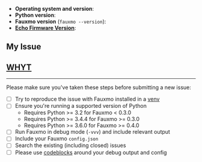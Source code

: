 - **Operating system and version**:
- **Python version**:
- **Fauxmo version** (`fauxmo --version`):
- **[Echo Firmware Version](https://github.com/n8henrie/fauxmo/blob/dev/README.md#troubleshooting--faq)**: 

## My Issue



## [WHYT](http://mattgemmell.com/what-have-you-tried)



---

Please make sure you've taken these steps before submitting a new issue:

- [ ] Try to reproduce the issue with Fauxmo installed in a
  [venv](https://docs.python.org/3/library/venv.html)
- [ ] Ensure you're running a supported version of Python
    - Requires Python >= 3.2 for Fauxmo < 0.3.0
    - Requires Python >= 3.4.4 for Fauxmo >= 0.3.0
    - Requires Python >= 3.6.0 for Fauxmo >= 0.4.0
- [ ] Run Fauxmo in debug mode (`-vvv`) and include relevant output
- [ ] Include your Fauxmo `config.json`
- [ ] Search the existing (including closed) issues
- [ ] Please use [codeblocks][1] around your debug output and config

[1]: https://help.github.com/articles/creating-and-highlighting-code-blocks/
